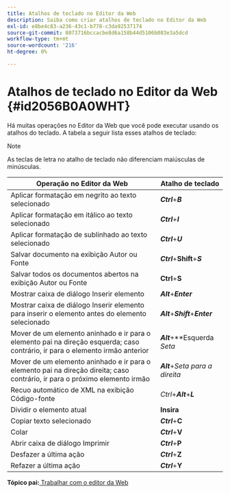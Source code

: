 ```yaml
---
title: Atalhos de teclado no Editor da Web
description: Saiba como criar atalhos de teclado no Editor da Web
exl-id: e8be4c83-a236-43c1-b778-c3da92537174
source-git-commit: 8073716bccacbe8d6a158b44d5106b083e3a5dcd
workflow-type: tm+mt
source-wordcount: '216'
ht-degree: 0%

---
```


# Atalhos de teclado no Editor da Web {#id2056B0A0WHT}

Há muitas operações no Editor da Web que você pode executar usando os atalhos do teclado. A tabela a seguir lista esses atalhos de teclado:

>[!NOTE]
>
> As teclas de letra no atalho de teclado não diferenciam maiúsculas de minúsculas.

| Operação no Editor da Web | Atalho de teclado |
|-----------------------|-----------------|
| Aplicar formatação em negrito ao texto selecionado | ***Ctrl***+***B*** |
| Aplicar formatação em itálico ao texto selecionado | ***Ctrl***+***I*** |
| Aplicar formatação de sublinhado ao texto selecionado | ***Ctrl***+***U*** |
| Salvar documento na exibição Autor ou Fonte | ***Ctrl***+**Shift**+***S*** |
| Salvar todos os documentos abertos na exibição Autor ou Fonte | **Ctrl**+**S** |
| Mostrar caixa de diálogo Inserir elemento | ***Alt***+***Enter*** |
| Mostrar caixa de diálogo Inserir elemento para inserir o elemento antes do elemento selecionado | ***Alt***+***Shift***+***Enter*** |
| Mover de um elemento aninhado e ir para o elemento pai na direção esquerda; caso contrário, ir para o elemento irmão anterior | ***Alt***+**Esquerda *Seta* |
| Mover de um elemento aninhado e ir para o elemento pai na direção direita; caso contrário, ir para o próximo elemento irmão | ***Alt***+*Seta para a direita* |
| Recuo automático de XML na exibição Código-fonte | *Ctrl*+***Alt***+***L*** |
| Dividir o elemento atual | **Insira** |
| Copiar texto selecionado | ***Ctrl***+**C** |
| Colar | ***Ctrl***+**V** |
| Abrir caixa de diálogo Imprimir | ***Ctrl***+**P** |
| Desfazer a última ação | ***Ctrl***+**Z** |
| Refazer a última ação | ***Ctrl***+**Y** |

**Tópico pai:**[ Trabalhar com o editor da Web](web-editor.md)
